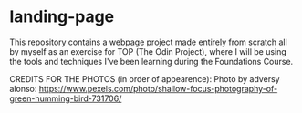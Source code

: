 # landing-page

This repository contains a webpage project made entirely from scratch all by myself as an exercise for TOP (The Odin Project), where I will be using the tools and techniques I've been learning during the Foundations Course.

CREDITS FOR THE PHOTOS (in order of appearence):
Photo by adversy alonso: https://www.pexels.com/photo/shallow-focus-photography-of-green-humming-bird-731706/